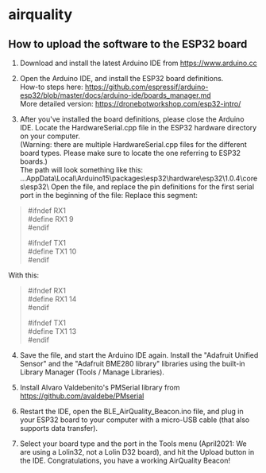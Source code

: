 # airquality

## How to upload the software to the ESP32 board

1. Download and install the latest Arduino IDE from https://www.arduino.cc

2. Open the Arduino IDE, and install the ESP32 board definitions.  
How-to steps here: https://github.com/espressif/arduino-esp32/blob/master/docs/arduino-ide/boards_manager.md  
More detailed version: https://dronebotworkshop.com/esp32-intro/

3. After you've installed the board definitions, please close the Arduino IDE. Locate the HardwareSerial.cpp file in the ESP32 hardware directory on your computer.  
(Warning: there are multiple HardwareSerial.cpp files for the different board types. Please make sure to locate the one referring to ESP32 boards.)  
The path will look something like this:
...AppData\Local\Arduino15\packages\esp32\hardware\esp32\1.0.4\cores\esp32\ 
Open the file, and replace the pin definitions for the first serial port in the beginning of the file:
Replace this segment:
>#ifndef RX1  
>#define RX1 9  
>#endif  
>  
>#ifndef TX1  
>#define TX1 10  
>#endif  

With this:
>#ifndef RX1  
>#define RX1 14  
>#endif  
>  
>#ifndef TX1  
>#define TX1 13  
>#endif  

4. Save the file, and start the Arduino IDE again. Install the "Adafruit Unified Sensor" and the "Adafruit BME280 library" libraries using the built-in Library Manager (Tools / Manage Libraries).

5. Install Alvaro Valdebenito's PMSerial library from https://github.com/avaldebe/PMserial

6. Restart the IDE, open the BLE_AirQuality_Beacon.ino file, and plug in your ESP32 board to your computer with a micro-USB cable (that also supports data transfer).

7. Select your board type and the port in the Tools menu (April2021: We are using a Lolin32, not a Lolin D32 board), and hit the Upload button in the IDE. Congratulations, you have a working AirQuality Beacon!
